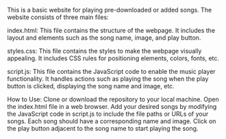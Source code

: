 This is a basic website for playing pre-downloaded or added songs. The website consists of three main files:

index.html: This file contains the structure of the webpage. It includes the layout and elements such as the song name, image, and play button.

styles.css: This file contains the styles to make the webpage visually appealing. It includes CSS rules for positioning elements, colors, fonts, etc.

script.js: This file contains the JavaScript code to enable the music player functionality. It handles actions such as playing the song when the play button is clicked, displaying the song name and image, etc.


How to Use:
Clone or download the repository to your local machine.
Open the index.html file in a web browser.
Add your desired songs by modifying the JavaScript code in script.js to include the file paths or URLs of your songs.
Each song should have a corresponding name and image.
Click on the play button adjacent to the song name to start playing the song.
